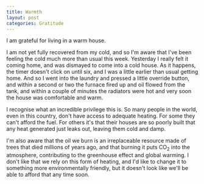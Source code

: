 ```yaml
---
title: Warmth
layout: post
categories: Gratitude
---
```


I am grateful for living in a warm house.

I am not yet fully recovered from my cold, and so I'm aware that I've been
feeling the cold much more than usual this week. Yesterday I really felt it
coming home, and was dismayed to come into a cold house. As it happens, the
timer doesn't click on until six, and I was a little earlier than usual getting
home. And so I went into the laundry and pressed a little override button, and
within a second or two the furnace fired up and oil flowed from the tank, and
within a couple of minutes the radiators were hot and very soon the house was
comfortable and warm.

I recognise what an incredible privilege this is. So many people in the world,
even in this country, don't have access to adequate heating. For some they can't
afford the fuel. For others it's that their houses are so poorly built that any
heat generated just leaks out, leaving them cold and damp.

I'm also aware that the oil we burn is an irreplaceable resource made of trees
that died millions of years ago, and that burning it puts CO<sub>2</sub> into
the atmosphere, contributing to the greenhouse effect and global warming. I
don't like that we rely on this form of heating, and I'd like to change it to
something more environmentally friendly, but it doesn't look like we'll be able
to afford that any time soon.
